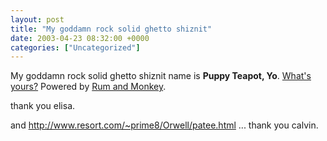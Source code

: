 ```yaml
---
layout: post
title: "My goddamn rock solid ghetto shiznit"
date: 2003-04-23 08:32:00 +0000
categories: ["Uncategorized"]
---
```


My goddamn rock solid ghetto shiznit name is **Puppy Teapot, Yo**.
[What's yours?](http://rumandmonkey.com/widgets/toys/ghetto/)
Powered by [Rum and Monkey](http://rumandmonkey.com/).

thank you elisa.

and http://www.resort.com/~prime8/Orwell/patee.html ... thank you calvin.